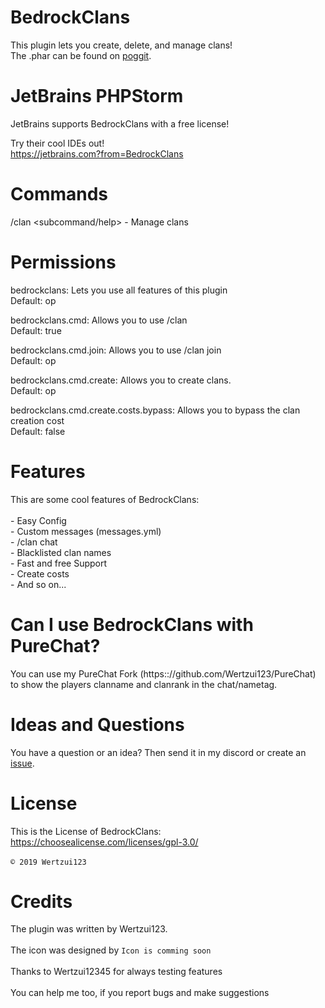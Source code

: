 # BedrockClans
This plugin lets you create, delete, and manage clans!
<br>The .phar can be found on <a href="https://poggit.pmmp.io/ci/Wertzui123/BedrockClans/BedrockClans/">poggit</a>.

# JetBrains PHPStorm
JetBrains supports BedrockClans with a free license! 

Try their cool IDEs out!
<br>https://jetbrains.com?from=BedrockClans

# Commands
/clan <subcommand/help> - Manage clans
# Permissions
bedrockclans: Lets you use all features of this plugin
<br>Default: op

bedrockclans.cmd: Allows you to use /clan
<br>Default: true

bedrockclans.cmd.join: Allows you to use /clan join
<br>Default: op

bedrockclans.cmd.create: Allows you to create clans.
<br>Default: op

bedrockclans.cmd.create.costs.bypass: Allows you to bypass the clan creation cost
<br>Default: false
# Features
This are some cool features of BedrockClans:
<br>
  <br>- Easy Config
  <br>- Custom messages (messages.yml)
  <br>- /clan chat
  <br>- Blacklisted clan names
  <br>- Fast and free Support
  <br>- Create costs
  <br>- And so on...
  <br>

# Can I use BedrockClans with PureChat?
You can use my PureChat Fork (https:://github.com/Wertzui123/PureChat) to show the players clanname and clanrank in the chat/nametag.  

# Ideas and Questions
You have a question or an idea? Then send it in my <a herf="https://discord.gg/eGhZGtF">discord</a> or create an <a href="https://github.com/Wertzui123/BedrockClans/issues/new">issue</a>.

# License
This is the License of BedrockClans:
<br>https://choosealicense.com/licenses/gpl-3.0/<br>
<br><code>© 2019 Wertzui123</code>

# Credits
The plugin was written by Wertzui123.
<br>
  <br>The icon was designed by <code>Icon is comming soon</code>
 <br>
 <br>Thanks to Wertzui12345 for always testing features
 <br>
  <br>You can help me too, if you report bugs and make suggestions
